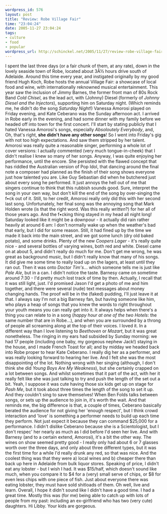 ```yaml
--- 
wordpress_id: 576
layout: post
title: "Review: Robe Village Fair"
time: "23:04:24"
date: 2005-11-27 23:04:24
tags: 
- culture
- food
- popular
wordpress_url: http://schinckel.net/2005/11/27/review-robe-village-fair/
---
```

I spent the last three days (or a fair chunk of them, at any rate), down in the lovely seaside town of Robe, located about 3Â½ hours drive south of Adelaide. Around this time every year, and instigated originally by my good friend Hugh Koch, Robe hosts the annual Village Fair: a showcase of local food and wine, with internationally reknowned musical entertainment. This year saw the inclusion of Jimmy Barnes, the former front man of 80s Rock Band _Cold Chisel_, as the lead act, with (Johnny) Diesel (formerly of _Johnny Diesel and the Injectors_), supporting him on Saturday night. (Which reminds me, he didn't do the song _Saturday Night_!) Vanessa Amorosi played on Friday evening, and Kate Ceberano was the Sunday afternoon act.  I arrived in Robe early in the evening, and had some dinner with my family before we headed off into town for the first concert. I'll start by stating publicly that I hated Vanessa Amorosi's songs, especially _Absoloutely Everybody_, and, Oh, that's right, **she didn't have any other songs**! So I went into Friday's gig with not too high expectations. And saw them stripped by her talent. Amorosi was really quite a reasonable singer, performing a whole lot of cover versions: I actually commented (very much tongue-in-cheek) that I didn't realise I knew so many of her songs. Anyway, I was quite enjoying her performance, until the encore. She persisted with the flawed concept that has riddled the Australian version of Pop Idol, that dancing around the final note a composer had planned as the finish of their song shows everyone just how talented you are. Like Guy Sebastian did when he butchered just about every song he performed. It just annoys the hell out of me that singers continue to think that this rubbish sounds good. Sure, interpret the song in your own way, but don't kill the end of the song by over-singing the f•ck out of it. Still, to her credit, Amorosi really only did this with her second last song. Unfortunately, her final song was the annoying song that Mark Holden wrote (is that the right word. Was this really _written_?) for her all of those years ago. And the f•cking thing stayed in my head all night long! Saturday looked like it might be a downpour - it actually did rain rather heavily at around 6 am: I don't normally wake up when the weather's bad that early, but I did for some reason. Still, it had fined up by the time we made it back into the main street, and we got some lunch (dry old baked potato), and some drinks. Plenty of the new _Coopers Lager_ - it's really quite nice - and several bottles of varying wines, both red and white. Diesel came on at about 5, and didn't really do much for me. Don't get me wrong, he was great as background music, but I didn't really know that many of his songs. It did give me some time to really load up on the lagers, at least until they ran out. Then it was onto _Doctor Tim's_... which someone tells me is just like _Pale Ale_, but in a can. I didn't notice the taste. Barnesy came on sometime around 7:30 - I'd pretty much lost track of time by then. Actually, I recall that it was still light, just. I'd promised Jason I'd get a photo of me and him together, and there were several (rude) text messages about money changing hands. The proof will be in the (faked) pudding, I'll just leave it at that. I always say I'm not a big Barnesy fan, but having someone like him, who plays a heap of songs that you knew the words to right throughout your youth means you can really get into it. It always helps when there's a thing you can relate to in a song (_happy hour at one of the two Hotels_: the same number that are in Robe...), and when you are surrounded by a throng of people all screaming along at the top of their voices. I loved it. In a different way than I love listening to _Beethoven_ or _Mozart_, but it was great nonetheless. The ringing in my ears had subsided by Sunday morning: we had 17 people (including one baby, my gorgeous nephew Jack!) staying in the house, and I made French Toast for all; and by midday we headed back into Robe proper to hear Kate Ceberano. I really dig her as a performer, and was really looking forward to hearing her live. And I felt she was the most disappointing of the lot. Nothing wrong with her singing (although, I don't think she did _Young Boys Are My Weakness_), but she certainly crapped on a lot between songs. And whilst sometimes that it part of the act, with her it really felt like she was just talking to try and push the length of the set out a bit. Yeah, I suppose it was cute having those six kids get up on stage for _Pash Me_, but it took about three times the length of the song to set it up. And they couldn't sing to save themselves! When Ben Folds talks between songs, or sets up the audience to join in, it's worth the wait. And that reminds me, the big difference is that, a couple of times, Ceberano basically berated the audience for not giving her 'enough respect', but I think crowd interaction and 'love' is something a performer needs to build up each time they perform. Not just expect it because they can command $25,000 for a performance. I didn't dislike Ceberano because she is a Scientologist, but I don't respec' her nearly as much as I did before I'd seen her live. And with Barnesy (and to a certain extend, Amorosi), it's a bit the other way. The wines on show seemed pretty good - I really only had about 6 or 7 glasses worth over the three days, and only about three different types, but it was the first time for a while I'd really drunk any red, so that was nice. And the coolest thing was that they were a) local wines and b) cheaper there than back up here in Adelaide from bulk liquor stores. Speaking of price, I didn't eat any lobster - but I wish I had. It was $15/half, which doesn't sound like much, when you compare it to $4 for a (very) small serve of chips, or $8 for even less chips with one piece of fish. Just about everyone there was eating lobster, they must have sold shitloads of them. Oh well, live and learn. Overall, I hope it didn't sound like I didn't have a good time. I had a great time. Mostly this was (for me) being able to catch up with lots of people from my past: including an ex-girlfriend who has two (very cute) daughters. Hi Libby. Your kids are gorgeous. 
